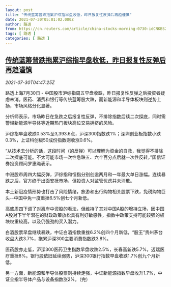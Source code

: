 ```yaml
---
layout: post
title: "传统蓝筹普跌拖累沪综指早盘收低，昨日报复性反弹后再趋谨慎"
date: 2021-07-30T05:01:02.000Z
author: 路透
from: https://cn.reuters.com/article/china-stocks-morning-0730-idCNKBS2F00FJ
tags: [ 路透 ]
categories: [ 路透 ]
---
```

<!--1627621262000-->
[传统蓝筹普跌拖累沪综指早盘收低，昨日报复性反弹后再趋谨慎](https://cn.reuters.com/article/china-stocks-morning-0730-idCNKBS2F00FJ)
------

<div>
<div><i>2021-07-30T04:47:25Z</i></div><p>路透上海7月30日 - 中国股市沪综指周五早盘收跌，昨日报复性反弹之后投资者疑虑未消。医药、消费和银行等传统蓝筹股大跌，而新能源和半导体板块则逆势上扬，市场风格分化显著。</p><p>分析师表示，市场昨日在急跌之后报复性反弹，不排除指数后续二次探底，同时需警惕新能源半导体等近期热门板块高位交易拥挤的风险。</p><p>沪综指早盘收跌0.53%至3,393.6点，沪深300指数跌1%；深圳创业板指数小跌0.3%，上证科创板50成份指数则收涨0.6%。</p><p>“从技术去分析的话，这段时间（的反弹）可以理解为资金的自救，我觉得不排除二次探底可能。不太可能市场一次性急跌五、六个百分点后就一次性反转，”国信证券投资顾问罗惠飚表示。</p><p>中港股市周四大幅反弹，沪综指和恒指分别创逾两月和一年最大单日涨幅。连续暴跌之后，官方终于出面安抚市场，但投资人对监管忧虑并未消散。</p><p>本土新冠疫情形势也打击了风险情绪，旅游和出行购物相关股票下跌，免税购物巨头--中国中免一度重挫6.5%创七个月新低。</p><p>高盛周四下调了对离岸中资股的看法，但维持了其对中国A股的增持立场，因中国A股对下半年潜在的财政政策放松具有利好敏感性，指数中政策支持可能较强的板块权重较高，以及仍强劲的买入潜力。</p><p>白酒股票早盘继续暴跌，中证白酒指数重挫6.2%创四个月新低，“股王”贵州茅台收盘大跌3.7%，拖累沪深300主要消费指数跌3.8%。</p><p>医药股亦走低，沪深300医药卫生指数早盘收跌2.5%，长春高新跌5.7%，迈瑞医疗重挫8%。银行股依旧延续弱势，沪深300银行指数早盘收跌1.7%创九个月新低。</p><p>另一方面，新能源和半导体股票则持续走强，中证新能源指数早盘收升1.7%，中证全指半导体产品与设备指数涨2%。（完）</p>
</div>
